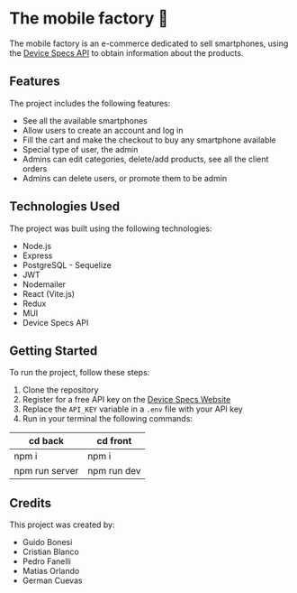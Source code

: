 # The mobile factory :iphone:

The mobile factory is an e-commerce dedicated to sell smartphones, using the [Device Specs API](https://www.device-specs.io/categories/smartphones) to obtain information about the products.

## Features

The project includes the following features:

- See all the available smartphones
- Allow users to create an account and log in
- Fill the cart and make the checkout to buy any smartphone available
- Special type of user, the admin
- Admins can edit categories, delete/add products, see all the client orders
- Admins can delete users, or promote them to be admin

## Technologies Used

The project was built using the following technologies:

- Node.js
- Express
- PostgreSQL - Sequelize
- JWT
- Nodemailer
- React (Vite.js)
- Redux
- MUI
- Device Specs API

## Getting Started

To run the project, follow these steps:

1. Clone the repository
2. Register for a free API key on the [Device Specs Website](https://www.device-specs.io/categories/smartphones)
3. Replace the `API_KEY` variable in a `.env` file with your API key
4. Run in your terminal the following commands:

cd back | cd front
--------|---------
npm i   | npm i
npm run server   | npm run dev


## Credits

This project was created by:

* Guido Bonesi
* Cristian Blanco
* Pedro Fanelli
* Matias Orlando
* German Cuevas 

